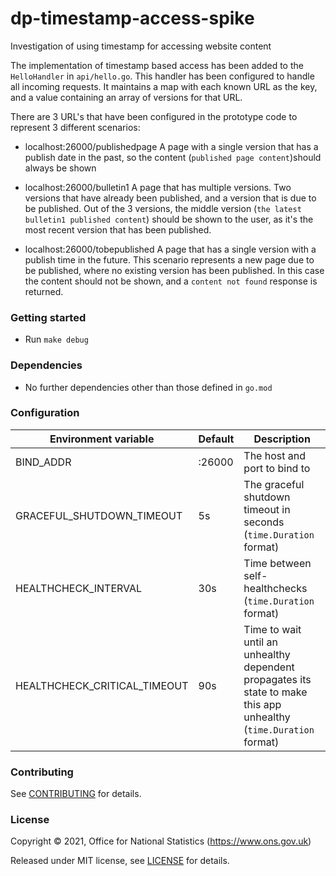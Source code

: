 dp-timestamp-access-spike
================
Investigation of using timestamp for accessing website content

The implementation of timestamp based access has been added to the `HelloHandler` in `api/hello.go`. This handler has been configured to handle all incoming requests. It maintains a map with each known URL as the key, and a value containing an array of versions for that URL.

There are 3 URL's that have been configured in the prototype code to represent 3 different scenarios: 

- localhost:26000/publishedpage
A page with a single version that has a publish date in the past, so the content (`published page content`)should always be shown

- localhost:26000/bulletin1
A page that has multiple versions. Two versions that have already been published, and a version that is due to be published. Out of the 3 versions, the middle version (`the latest bulletin1 published content`) should be shown to the user, as it's the most recent version that has been published.

- localhost:26000/tobepublished
A page that has a single version with a publish time in the future. This scenario represents a new page due to be published, where no existing version has been published. In this case the content should not be shown, and a `content not found` response is returned.

### Getting started

* Run `make debug`

### Dependencies

* No further dependencies other than those defined in `go.mod`

### Configuration

| Environment variable         | Default   | Description
| ---------------------------- | --------- | -----------
| BIND_ADDR                    | :26000    | The host and port to bind to
| GRACEFUL_SHUTDOWN_TIMEOUT    | 5s        | The graceful shutdown timeout in seconds (`time.Duration` format)
| HEALTHCHECK_INTERVAL         | 30s       | Time between self-healthchecks (`time.Duration` format)
| HEALTHCHECK_CRITICAL_TIMEOUT | 90s       | Time to wait until an unhealthy dependent propagates its state to make this app unhealthy (`time.Duration` format)

### Contributing

See [CONTRIBUTING](CONTRIBUTING.md) for details.

### License

Copyright © 2021, Office for National Statistics (https://www.ons.gov.uk)

Released under MIT license, see [LICENSE](LICENSE.md) for details.

